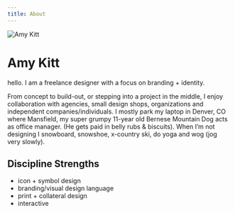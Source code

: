 ```yaml
---
title: About
---
```


![Amy Kitt](https://d194i88zucrucp.cloudfront.net/amy-kitt.jpg)

# Amy Kitt

hello. I am a freelance designer with a focus on branding + identity.

From concept to build-out, or stepping into a project in the middle, I enjoy
collaboration with agencies, small design shops, organizations and independent
companies/individuals. I mostly park my laptop in Denver, CO where Mansfield, my
super grumpy 11-year old Bernese Mountain Dog acts as office manager. (He gets
paid in belly rubs & biscuits). When I’m not designing I snowboard, snowshoe,
x-country ski, do yoga and wog (jog very slowly). 

## Discipline Strengths
- icon + symbol design
- branding/visual design language
- print + collateral design
- interactive 
